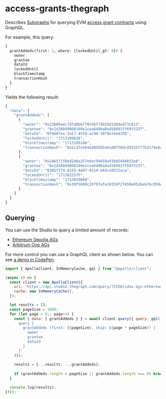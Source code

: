 # access-grants-thegraph

Describes [Subgraphs]([url](https://thegraph.com/docs/en/quick-start/)) for querying EVM [access grant contracts](https://github.com/idos-network/idos-access-grants/) using GraphQL.

For example, this query:
```graphql
{
  grantAddeds(first: 2, where: {lockedUntil_gt: 0}) {
    owner
    grantee
    dataId
    lockedUntil
    blockTimestamp
    transactionHash
  }
}
```

Yields the following result:
```js
{
  "data": {
    "grantAddeds": [
      {
        "owner": "0x23689aec7dfd6b6f707dbf74b5581d84e8f3c813",
        "grantee": "0x1d38049068199e2cea6490a0a458991ff69f523f",
        "dataId": "6f9d07ee-3a17-4559-ac94-3079a7ee4250",
        "lockedUntil": "1713109836",
        "blockTimestamp": "1713106248",
        "transactionHash": "0x2c37e5844d8d5854dad8ff0dc95525ff7b3179e8a90c31ec1d918a9ea34dd3cc"
      },
      {
        "owner": "0x246571f6bd246e257edac94650a93b85494b53a0",
        "grantee": "0x1d38049068199e2cea6490a0a458991ff69f523f",
        "dataId": "0305f374-6155-4e87-8514-e64ca9522aca",
        "lockedUntil": "1713822575",
        "blockTimestamp": "1713819000",
        "transactionHash": "0x39f5b98c29f97afe10324f27450e0526eb76c950eb42ee56bf89b233c5086a9a"
      }
    ]
  }
}
```

## Querying

You can use the Studio to query a limited amount of records:
* [Ethereum Sepolia AGs](https://api.studio.thegraph.com/proxy/72558/idos-ags-ethereum-sepolia/0.0.6/graphql?query=%7B%0A++grantAddeds%28first%3A+10%2C+where%3A+%7BlockedUntil_gt%3A+0%7D%29+%7B%0A++++owner%0A++++grantee%0A++++dataId%0A++++lockedUntil%0A++++blockTimestamp%0A++++transactionHash%0A++%7D%0A%7D)
* [Arbitrum One AGs](https://api.studio.thegraph.com/proxy/72558/idos-ags-arbitrum-one/0.0.10/graphql?query=%7B%0A++grantAddeds%28first%3A+10%2C+where%3A+%7BlockedUntil_gt%3A+0%7D%29+%7B%0A++++owner%0A++++grantee%0A++++dataId%0A++++lockedUntil%0A++++blockTimestamp%0A++++transactionHash%0A++%7D%0A%7D)

For more control you can use a GraphQL client as shown below. You can see [a demo in CodePen](https://codepen.io/juliofractal/full/abxXJyg).
```js
import { ApolloClient, InMemoryCache, gql } from "@apollo/client";

(async () => {
  const client = new ApolloClient({
    uri: "https://api.studio.thegraph.com/query/72558/idos-ags-ethereum-sepolia/0.0.6",
    cache: new InMemoryCache(),
  });

  let results = [];
  const pageSize = 1000;
  for (let page = 0;; page++) {
    const { data: { grantAddeds } } = await client.query({ query: gql(`
      query {
        grantAddeds (first: ${pageSize}, skip: ${page * pageSize}) {
          owner
          grantee
          dataId
        }
      }`
    )});
    
    results = [...results, ...grantAddeds];
    
    if (grantAddeds.length < pageSize || grantAddeds.length === 0) break;
  }

  console.log(results);
})();
```
